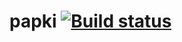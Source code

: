 # papki [![Build status](https://ci.appveyor.com/api/projects/status/gnng3hv88dlkrubf/branch/master?svg=true)](https://ci.appveyor.com/project/igagis/papki/branch/master)


